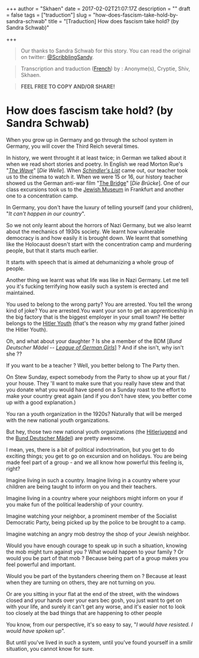 +++
author = "Skhaen"
date = 2017-02-02T21:07:17Z
description = ""
draft = false
tags = ["traduction"]
slug = "how-does-fascism-take-hold-by-sandra-schwab"
title = "[Traduction] How does fascism take hold? (by Sandra Schwab)"

+++

> Our thanks to Sandra Schwab for this story. You can read the original on twitter: [@ScribblingSandy](https://twitter.com/ScribblingSandy/status/824286591761924096).

> Transcription and traduction ([French](https://www.cyphercat.eu/comment-le-fascisme-sinstalle-par-sandra-schwab/)) by : Anonyme(s), Cryptie, Shiv, Skhaen. 

> **FEEL FREE TO COPY AND/OR SHARE!**


# How does fascism take hold? (by Sandra Schwab)

When you grow up in Germany and go through the school system in Germany, you will cover the Third Reich several times.

In history, we went throught it at least twice; in German we talked about it when we read short stories and poetry. In English we read Morton Rue's "*[The Wave](https://en.wikipedia.org/wiki/The_Wave_(2008_film))*" [*Die Welle*]. When *[Schindler's List](https://en.wikipedia.org/wiki/Schindler's_List)* came out, our teacher took us to the cinema to watch it. When we were 15 or 16, our history teacher showed us the German anti-war film "[The Bridge](https://en.wikipedia.org/wiki/Die_Br%C3%BCcke_(film))" [*Die Brücke*]. One of our class excursions took us to the [Jewish Museum](http://www.juedischesmuseum.de/startseite.html?&L=1) in Frankfurt and another one to a concentration camp.

In Germany, you don't have the luxury of telling yourself (and your children), "*It can't happen in our country*".

So we not only learnt about the horrors of Nazi Germany, but we also learnt about the mechanics of 1930s society. We learnt how vulnerable democracy is and how easily it is brought down. We learnt that something like the Holocaust doesn't start with the concentration camp and murdering people, but that it starts much earlier.

It starts with speech that is aimed at dehumanizing a whole group of people.

Another thing we learnt was what life was like in Nazi Germany. Let me tell you it's fucking terrifying how easily such a system is erected and maintained. 

You used to belong to the wrong party? You are arrested. You tell the wrong kind of joke? You are arrested.You want your son to get an apprenticeship in the big factory that is the biggest employer in your small town? He better belongs to the [Hitler Youth](https://en.wikipedia.org/wiki/Hitler_Youth) (that's the reason why my grand father joined the Hitler Youth).

Oh, and what about your daughter ? Is she a member of the BDM [*Bund Deutscher Mädel -- [League of German Girls](https://en.wikipedia.org/wiki/League_of_German_Girls)*] ? And if she isn't, why isn't she ??

If you want to be a teacher ? Well, you better belong to The Party then.

On Stew Sunday, expect somebody from the Party to show up at your flat / your house. They 'll want to make sure that you really have stew and that you donate what you would have spend on a Sunday roast to the effort to make your country great again (and if you don't have stew, you better come up with a good explanation.)

You ran a youth organization in the 1920s? Naturally that will be merged with the new national youth organizations.

But hey, those two new national youth organizations (the [Hitlerjugend](https://en.wikipedia.org/wiki/Hitler_Youth) and  the [Bund Deutscher Mädel](https://en.wikipedia.org/wiki/League_of_German_Girls)) are pretty awesome.

I mean, yes, there is a bit of political indoctrination, but you get to do exciting things; you get to go on excursion and on holidays. You are being made feel part of a group - and we all know how powerful this feeling is, right?

Imagine living in such a country. Imagine living in a country where your children are being taught to inform on you and their teachers.

Imagine living in a country where your neighbors might inform on your if you make fun of the political leadership of your country.

Imagine watching your neighbor, a prominent member of the Socialist Democratic Party, being picked up by the police to be brought to a camp.

Imagine watching an angry mob destroy the shop of your Jewish neighbor.

Would you have enough courage to speak up in such a situation, knowing the mob might turn against you ? What would happen to your family ? Or would you be part of that mob ? Because being part of a group makes you feel powerful and important. 

Would you be part of the bystanders cheering them on ? Because at least when they are turning on others, they are not turning on you. 

Or are you sitting in your flat at the end of the street, with the windows closed and your hands over your ears bec gosh, you just want to get on with your life, and surely it can't get any worse, and it's easier not to look too closely at the bad things that are happening to other people

You know, from our perspective, it's so easy to say, "*I would have resisted. I would have spoken up*".

But until you've lived in such a system, until you've found yourself in a smilir situation, you cannot know for sure.

